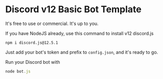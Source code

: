 # Discord v12 Basic Bot Template

It's free to use or commercial. It's up to you.

If you have NodeJS already, use this command to install v12 discord.js

```
npm i discord.js@12.5.1
```

Just add your bot's token and prefix to `config.json`, and it's ready to go.

Run your Discord bot with
```js
node bot.js
```
